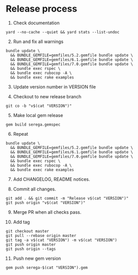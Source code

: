 # Release process

1. Check documentation
```
yard --no-cache --quiet && yard stats --list-undoc
```

2. Run and fix all warnings
```
bundle update \
  && BUNDLE_GEMFILE=gemfiles/5.2.gemfile bundle update \
  && BUNDLE_GEMFILE=gemfiles/6.1.gemfile bundle update \
  && BUNDLE_GEMFILE=gemfiles/7.0.gemfile bundle update \
  && bundle exec rspec \
  && bundle exec rubocop -A \
  && bundle exec rake examples
```

3. Update version number in VERSION file

4. Checkout to new release branch
```
git co -b "v$(cat "VERSION")"
```

5. Make local gem release
```
gem build serega.gemspec
```

6. Repeat
```
bundle update \
  && BUNDLE_GEMFILE=gemfiles/5.2.gemfile bundle update \
  && BUNDLE_GEMFILE=gemfiles/6.1.gemfile bundle update \
  && BUNDLE_GEMFILE=gemfiles/7.0.gemfile bundle update \
  && bundle exec rspec \
  && bundle exec rubocop -A \
  && bundle exec rake examples
```

7. Add CHANGELOG, README notices.

8. Commit all changes.
```
git add . && git commit -m "Release v$(cat "VERSION")"
git push origin "v$(cat "VERSION")"
```

9. Merge PR when all checks pass.

10. Add tag
```
git checkout master
git pull --rebase origin master
git tag -a v$(cat "VERSION") -m v$(cat "VERSION")
git push origin master
git push origin --tags
```

11. Push new gem version
```
gem push serega-$(cat "VERSION").gem
```
